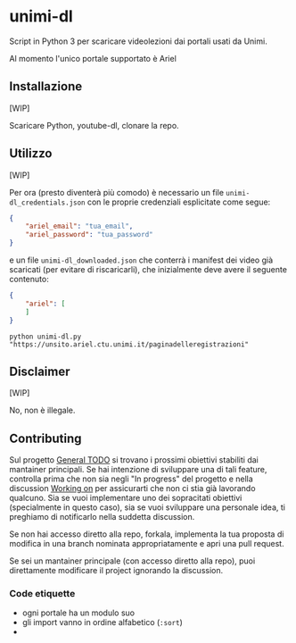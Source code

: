 # unimi-dl
Script in Python 3 per scaricare videolezioni dai portali usati da Unimi.

Al momento l'unico portale supportato è Ariel


## Installazione
[WIP]

Scaricare Python, youtube-dl, clonare la repo.


## Utilizzo
[WIP]

Per ora (presto diventerà più comodo) è necessario un file `unimi-dl_credentials.json` con le proprie credenziali esplicitate come segue:

```json
{
	"ariel_email": "tua_email",
	"ariel_password": "tua_password"
}
```

e un file `unimi-dl_downloaded.json` che conterrà i manifest dei video già scaricati (per evitare di riscaricarli), che inizialmente deve avere il seguente contenuto:
```json
{
	"ariel": [
	]
}
```

```
python unimi-dl.py "https://unsito.ariel.ctu.unimi.it/paginadelleregistrazioni"
```


## Disclaimer
[WIP]

No, non è illegale.


## Contributing
Sul progetto [General TODO] si trovano i prossimi obiettivi stabiliti dai mantainer principali. Se hai intenzione di sviluppare una di tali feature, controlla prima che non sia negli "In progress" del progetto e nella discussion [Working on] per assicurarti che non ci stia già lavorando qualcuno. Sia se vuoi implementare uno dei sopracitati obiettivi (specialmente in questo caso), sia se vuoi sviluppare una personale idea, ti preghiamo di notificarlo nella suddetta discussion.

Se non hai accesso diretto alla repo, forkala, implementa la tua proposta di modifica in una branch nominata appropriatamente e apri una pull request.

Se sei un mantainer principale (con accesso diretto alla repo), puoi direttamente modificare il project ignorando la discussion.

### Code etiquette
- ogni portale ha un modulo suo
- gli import vanno in ordine alfabetico (`:sort`)
- 


[Working on]: (https://github.com/aclerici-unimi/unimi-dl/discussions/categories/working-on)
[General TODO]: (https://github.com/aclerici-unimi/unimi-dl/projects/1)
